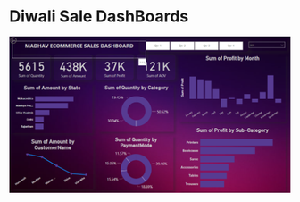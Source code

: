 # Diwali Sale DashBoards

![Data Visualization](https://github.com/Prerna-Shekhawat3/DashBoards/blob/main/Diwali_Sales_Dashboard.png)
